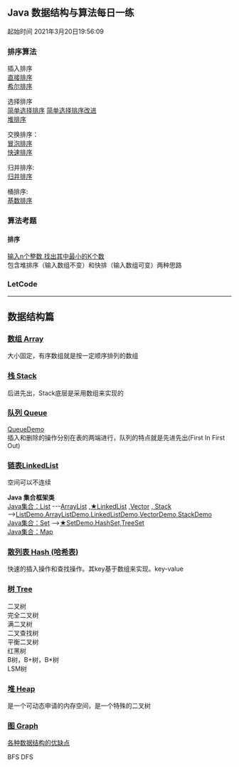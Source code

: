 
## Java 数据结构与算法每日一练 
起始时间
2021年3月20日19:56:09


### 排序算法

插入排序  
[直接排序](BMW-Java/排序/插入排序/Straight_Insertion_Sort.java)  
[希尔排序](BMW-Java/排序/插入排序/Shell_Sort.java)


选择排序  
[简单选择排序](BMW-Java/排序/选择排序/Simple_Selection_Sort.java)
[简单选择排序改进](BMW-Java/排序/选择排序/Simple_Selection_Sort_2.java)  
[堆排序](BMW-Java/排序/选择排序/Heap_Sort.java)  

交换排序：  
[冒泡排序](BMW-Java/排序/交换排序/Bubble_Sort.java)  
[快速排序](BMW-Java/排序/交换排序/Quick_Sort.java)  

归并排序:   
[归并排序](BMW-Java/排序/归并排序/Merge_Sort.java)

桶排序:   
[基数排序](BMW-Java/排序/桶排序_基数排序/Radix_Sort.java)

### 算法考题

#### 排序
[输入n个整数,找出其中最小的K个数](BMW-Java/排序/输入n个整数_找出其中最小的K个数.java)  
包含堆排序（输入数组不变）和快排（输入数组可变）两种思路


### LetCode

---

## 数据结构篇  

### [数组 Array](BMW-Java/_基本数据结构_/数组.md) 
大小固定，有序数组就是按一定顺序排列的数组  

### [栈 Stack](https://blog.csdn.net/weixin_42014622/article/details/105524005)
后进先出，Stack底层是采用数组来实现的

### [队列 Queue ](https://blog.csdn.net/u011240877/article/details/52860924)  
[QueueDemo](BMW-Java/_基本数据结构_/QueueDemo.java)  
插入和删除的操作分别在表的两端进行，队列的特点就是先进先出(First In First Out)
 
### [链表LinkedList](https://blog.csdn.net/jdsjlzx/article/details/41654295)
空间可以不连续  

**Java 集合框架类**  
[Java集合：List](https://blog.csdn.net/qq_41657790/article/details/89218808?utm_medium=distribute.pc_relevant_t0.none-task-blog-BlogCommendFromMachineLearnPai2-1.baidujs&dist_request_id=&depth_1-utm_source=distribute.pc_relevant_t0.none-task-blog-BlogCommendFromMachineLearnPai2-1.baidujs)
---[ArrayList](https://blog.csdn.net/pipizhen_/article/details/107417406)
,[★LinkedList](https://blog.csdn.net/jdsjlzx/article/details/41654295)
,[Vector](https://blog.csdn.net/aamjz20022/article/details/101539986?utm_medium=distribute.pc_relevant_t0.none-task-blog-2%7Edefault%7EBlogCommendFromMachineLearnPai2%7Edefault-1.baidujs&dist_request_id=1328680.52773.16163964616992767&depth_1-utm_source=distribute.pc_relevant_t0.none-task-blog-2%7Edefault%7EBlogCommendFromMachineLearnPai2%7Edefault-1.baidujs)
,[ Stack](https://blog.csdn.net/weixin_42014622/article/details/105524005)  
-->[ListDemo,ArrayListDemo,LinkedListDemo,VectorDemo,StackDemo](BMW-Java/_基本数据结构_/ListDemo.java)  
[Java集合：Set](https://www.jianshu.com/p/b48c47a42916)
-->[★SetDemo,HashSet,TreeSet](BMW-Java/_基本数据结构_/SetDemo.java)  
[Java集合：Map]()

### [散列表 Hash (哈希表)]()
快速的插入操作和查找操作。其key基于数组来实现。key-value 

### [树 Tree]()
二叉树  
完全⼆叉树  
满二叉树  
二叉查找树  
平衡二叉树  
红黑树  
B树，B+树，B*树  
LSM树

### [堆 Heap]() 
是一个可动态申请的内存空间，是一个特殊的二叉树
### [图 Graph]() 

[各种数据结构的优缺点]()

BFS DFS

